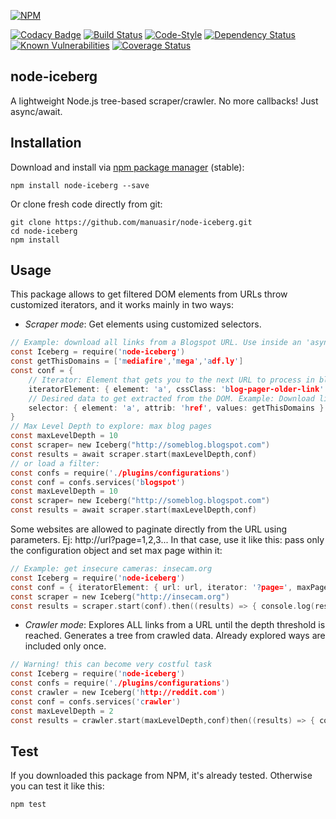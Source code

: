 
[![NPM](https://nodei.co/npm/node-iceberg.png)](https://nodei.co/npm/node-iceberg/)

[![Codacy Badge](https://api.codacy.com/project/badge/Grade/ac81eec87f874af4a205ce76fdab981c)](https://www.codacy.com/app/manuasir/node-iceberg?utm_source=github.com&utm_medium=referral&utm_content=manuasir/node-iceberg&utm_campaign=badger)
[![Build Status](https://travis-ci.org/manuasir/node-iceberg.svg?branch=master)](https://travis-ci.org/manuasir/node-iceberg)
[![Code-Style](https://img.shields.io/badge/code_style-standard-brightgreen.svg)](https://standardjs.com/)
[![Dependency Status](https://gemnasium.com/badges/github.com/manuasir/node-iceberg.svg)](https://gemnasium.com/github.com/manuasir/node-iceberg)
[![Known Vulnerabilities](https://snyk.io/test/github/manuasir/node-iceberg/badge.svg)](https://snyk.io/test/github/manuasir/node-iceberg)
[![Coverage Status](https://coveralls.io/repos/github/manuasir/node-iceberg/badge.svg?branch=master)](https://coveralls.io/github/manuasir/node-iceberg?branch=master)

## node-iceberg
A lightweight Node.js tree-based scraper/crawler. No more callbacks! Just async/await.

## Installation

Download and install via [npm package manager](https://www.npmjs.com/package/node-iceberg) (stable):

```
npm install node-iceberg --save
```

Or clone fresh code directly from git:

```
git clone https://github.com/manuasir/node-iceberg.git
cd node-iceberg
npm install
```

## Usage

This package allows to get filtered DOM elements from URLs throw customized iterators, and it works mainly in two ways:

- *Scraper mode*:  Get elements using customized selectors.

```c
// Example: download all links from a Blogspot URL. Use inside an 'async' function
const Iceberg = require('node-iceberg')
const getThisDomains = ['mediafire','mega','adf.ly']
const conf = {
	// Iterator: Element that gets you to the next URL to process in blogspot
	iteratorElement: { element: 'a', cssClass: 'blog-pager-older-link' },
	// Desired data to get extracted from the DOM. Example: Download links
	selector: { element: 'a', attrib: 'href', values: getThisDomains }
}
// Max Level Depth to explore: max blog pages
const maxLevelDepth = 10
const scraper= new Iceberg("http://someblog.blogspot.com")
const results = await scraper.start(maxLevelDepth,conf)
// or load a filter:
const confs = require('./plugins/configurations')
const conf = confs.services('blogspot')
const maxLevelDepth = 10
const scraper= new Iceberg("http://someblog.blogspot.com")
const results = await scraper.start(maxLevelDepth,conf)
```
Some websites are allowed to paginate directly from the URL using parameters. Ej: http://url?page=1,2,3...
In that case, use it like this: pass only the configuration object and set max page within it:

```c
// Example: get insecure cameras: insecam.org
const Iceberg = require('node-iceberg')
const conf = { iteratorElement: { url: url, iterator: '?page=', maxPage: 5 }, selector: { element: 'img', attrib: 'src' } }
const scraper = new Iceberg("http://insecam.org")
const results = scraper.start(conf).then((results) => { console.log(results) }).catch((err)=>{ throw err })
```

- *Crawler mode*:  Explores ALL links from a URL until the depth threshold is reached. Generates a tree from crawled data. Already explored ways are included only once.

```c
// Warning! this can become very costful task
const Iceberg = require('node-iceberg')
const confs = require('./plugins/configurations')
const crawler = new Iceberg('http://reddit.com')
const conf = confs.services('crawler')
const maxLevelDepth = 2
const results = crawler.start(maxLevelDepth,conf)then((results) => { console.log(results) }).catch((err)=>{ throw err })
```
## Test
If you downloaded this package from NPM, it's already tested.
Otherwise you can test it like this:
```c
npm test
```